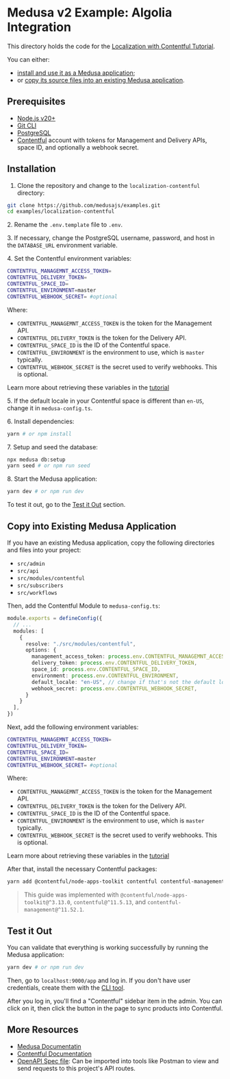 # Medusa v2 Example: Algolia Integration

This directory holds the code for the [Localization with Contentful Tutorial](https://docs.medusajs.com/resources/integrations/guides/contentful).

You can either:

- [install and use it as a Medusa application](#installation);
- or [copy its source files into an existing Medusa application](#copy-into-existing-medusa-application).

## Prerequisites

- [Node.js v20+](https://nodejs.org/en/download)
- [Git CLI](https://git-scm.com/downaloads)
- [PostgreSQL](https://www.postgresql.org/download/)
- [Contentful](https://www.contentful.com/) account with tokens for Management and Delivery APIs, space ID, and optionally a webhook secret.

## Installation

1. Clone the repository and change to the `localization-contentful` directory:

```bash
git clone https://github.com/medusajs/examples.git
cd examples/localization-contentful
```

2\. Rename the `.env.template` file to `.env`.

3\. If necessary, change the PostgreSQL username, password, and host in the `DATABASE_URL` environment variable.

4\. Set the Contentful environment variables:

```bash
CONTENTFUL_MANAGEMNT_ACCESS_TOKEN=
CONTENTFUL_DELIVERY_TOKEN=
CONTENTFUL_SPACE_ID=
CONTENTFUL_ENVIRONMENT=master
CONTENTFUL_WEBHOOK_SECRET= #optional
```

Where:

- `CONTENTFUL_MANAGEMNT_ACCESS_TOKEN` is the token for the Management API.
- `CONTENTFUL_DELIVERY_TOKEN` is the token for the Delivery API.
- `CONTENTFUL_SPACE_ID` is the ID of the Contentful space.
- `CONTENTFUL_ENVIRONMENT` is the environment to use, which is `master` typically.
- `CONTENTFUL_WEBHOOK_SECRET` is the secret used to verify webhooks. This is optional.

Learn more about retrieving these variables in the [tutorial](https://docs.medusajs.com/resources/integrations/guides/contentful#add-environment-variables)

5\. If the default locale in your Contentful space is different than `en-US`, change it in `medusa-config.ts`.

6\. Install dependencies:

```bash
yarn # or npm install
```

7\. Setup and seed the database:

```bash
npx medusa db:setup
yarn seed # or npm run seed
```

8\. Start the Medusa application:

```bash
yarn dev # or npm run dev
```

To test it out, go to the [Test it Out](#test-it-out) section.

## Copy into Existing Medusa Application

If you have an existing Medusa application, copy the following directories and files into your project:

- `src/admin`
- `src/api`
- `src/modules/contentful`
- `src/subscribers`
- `src/workflows`

Then, add the Contentful Module to `medusa-config.ts`:

```ts
module.exports = defineConfig({
  // ...
  modules: [
    {
      resolve: "./src/modules/contentful",
      options: {
        management_access_token: process.env.CONTENTFUL_MANAGEMNT_ACCESS_TOKEN,
        delivery_token: process.env.CONTENTFUL_DELIVERY_TOKEN,
        space_id: process.env.CONTENTFUL_SPACE_ID,
        environment: process.env.CONTENTFUL_ENVIRONMENT,
        default_locale: "en-US", // change if that's not the default locale
        webhook_secret: process.env.CONTENTFUL_WEBHOOK_SECRET,
      }
    }
  ],
})
```

Next, add the following environment variables:

```bash
CONTENTFUL_MANAGEMNT_ACCESS_TOKEN=
CONTENTFUL_DELIVERY_TOKEN=
CONTENTFUL_SPACE_ID=
CONTENTFUL_ENVIRONMENT=master
CONTENTFUL_WEBHOOK_SECRET= #optional
```

Where:

- `CONTENTFUL_MANAGEMNT_ACCESS_TOKEN` is the token for the Management API.
- `CONTENTFUL_DELIVERY_TOKEN` is the token for the Delivery API.
- `CONTENTFUL_SPACE_ID` is the ID of the Contentful space.
- `CONTENTFUL_ENVIRONMENT` is the environment to use, which is `master` typically.
- `CONTENTFUL_WEBHOOK_SECRET` is the secret used to verify webhooks. This is optional.

Learn more about retrieving these variables in the [tutorial](https://docs.medusajs.com/resources/integrations/guides/contentful#add-environment-variables)

After that, install the necessary Contentful packages:

```bash
yarn add @contentful/node-apps-toolkit contentful contentful-management # or npm install @contentful/node-apps-toolkit contentful contentful-management
```

> This guide was implemented with `@contentful/node-apps-toolkit@^3.13.0`, `contentful@^11.5.13`, and `contentful-management@^11.52.1`.

## Test it Out

You can validate that everything is working successfully by running the Medusa application:

```bash
yarn dev # or npm run dev
```

Then, go to `localhost:9000/app` and log in. If you don't have user credentials, create them with the [CLI tool](https://docs.medusajs.com/resources/medusa-cli/commands/user).

After you log in, you'll find a "Contentful" sidebar item in the admin. You can click on it, then click the button in the page to sync products into Contentful.

## More Resources

- [Medusa Documentatin](https://docs.medusajs.com)
- [Contentful Documentation](https://www.contentful.com/developers/docs/)
- [OpenAPI Spec file](https://res.cloudinary.com/dza7lstvk/raw/upload/v1744790451/OpenApi/Contentful_jysc07.yaml): Can be imported into tools like Postman to view and send requests to this project's API routes.
